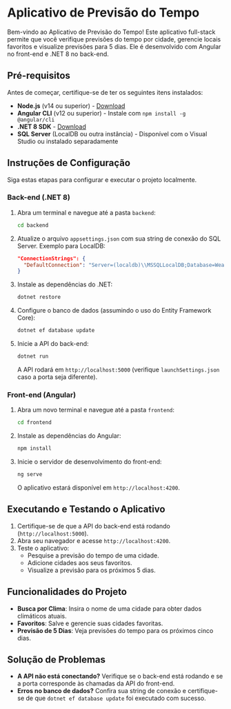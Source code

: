 # Aplicativo de Previsão do Tempo

Bem-vindo ao Aplicativo de Previsão do Tempo! Este aplicativo full-stack permite que você verifique previsões do tempo por cidade, gerencie locais favoritos e visualize previsões para 5 dias. Ele é desenvolvido com Angular no front-end e .NET 8 no back-end.

## Pré-requisitos

Antes de começar, certifique-se de ter os seguintes itens instalados:
- **Node.js** (v14 ou superior) - [Download](https://nodejs.org/)
- **Angular CLI** (v12 ou superior) - Instale com `npm install -g @angular/cli`
- **.NET 8 SDK** - [Download](https://dotnet.microsoft.com/download/dotnet/8.0)
- **SQL Server** (LocalDB ou outra instância) - Disponível com o Visual Studio ou instalado separadamente

## Instruções de Configuração

Siga estas etapas para configurar e executar o projeto localmente.

### Back-end (.NET 8)
1. Abra um terminal e navegue até a pasta `backend`:
   ```bash
   cd backend
   ```
2. Atualize o arquivo `appsettings.json` com sua string de conexão do SQL Server. Exemplo para LocalDB:
   ```json
   "ConnectionStrings": {
     "DefaultConnection": "Server=(localdb)\\MSSQLLocalDB;Database=WeatherDb;Trusted_Connection=True;"
   }
   ```
3. Instale as dependências do .NET:
   ```bash
   dotnet restore
   ```
4. Configure o banco de dados (assumindo o uso do Entity Framework Core):
   ```bash
   dotnet ef database update
   ```
5. Inicie a API do back-end:
   ```bash
   dotnet run
   ```
   A API rodará em `http://localhost:5000` (verifique `launchSettings.json` caso a porta seja diferente).

### Front-end (Angular)
1. Abra um novo terminal e navegue até a pasta `frontend`:
   ```bash
   cd frontend
   ```
2. Instale as dependências do Angular:
   ```bash
   npm install
   ```
3. Inicie o servidor de desenvolvimento do front-end:
   ```bash
   ng serve
   ```
   O aplicativo estará disponível em `http://localhost:4200`.

## Executando e Testando o Aplicativo

1. Certifique-se de que a API do back-end está rodando (`http://localhost:5000`).
2. Abra seu navegador e acesse `http://localhost:4200`.
3. Teste o aplicativo:
   - Pesquise a previsão do tempo de uma cidade.
   - Adicione cidades aos seus favoritos.
   - Visualize a previsão para os próximos 5 dias.

## Funcionalidades do Projeto
- **Busca por Clima**: Insira o nome de uma cidade para obter dados climáticos atuais.
- **Favoritos**: Salve e gerencie suas cidades favoritas.
- **Previsão de 5 Dias**: Veja previsões do tempo para os próximos cinco dias.

## Solução de Problemas
- **A API não está conectando?** Verifique se o back-end está rodando e se a porta corresponde às chamadas da API do front-end.
- **Erros no banco de dados?** Confira sua string de conexão e certifique-se de que `dotnet ef database update` foi executado com sucesso.

